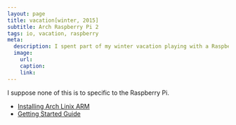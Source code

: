 ```yaml
---
layout: page
title: vacation[winter, 2015]
subtitle: Arch Raspberry Pi 2
tags: io, vacation, raspberry
meta:
  description: I spent part of my winter vacation playing with a Raspberry Pi 2
  image:
    url:
    caption:
    link:
---
```


I suppose none of this is to specific to the Raspberry Pi.


* [Installing Arch Linix ARM](rasp-arch-install/)
* [Getting Started Guide](rasp-arch-next/)
